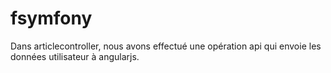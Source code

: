 # fsymfony

Dans articlecontroller, nous avons effectué une opération api qui envoie les données utilisateur à angularjs.
